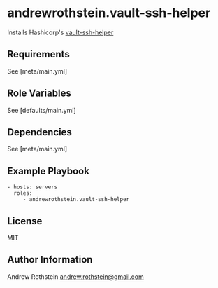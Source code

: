andrewrothstein.vault-ssh-helper
=========

Installs Hashicorp's [vault-ssh-helper](https://github.com/hashicorp/vault-ssh-helper)

Requirements
------------

See [meta/main.yml]

Role Variables
--------------

See [defaults/main.yml]

Dependencies
------------

See [meta/main.yml]

Example Playbook
----------------

    - hosts: servers
      roles:
         - andrewrothstein.vault-ssh-helper

License
-------

MIT

Author Information
------------------

Andrew Rothstein andrew.rothstein@gmail.com
